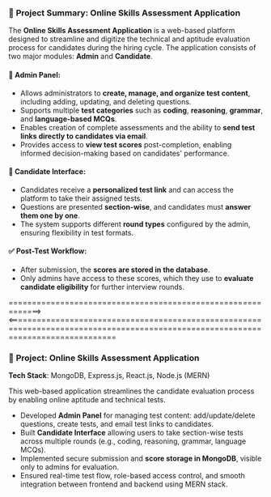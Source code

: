 

### 📝 **Project Summary: Online Skills Assessment Application**

The **Online Skills Assessment Application** is a web-based platform designed to streamline and digitize the technical and aptitude evaluation process for candidates during the hiring cycle. The application consists of two major modules: **Admin** and **Candidate**.

#### 🔹 **Admin Panel**:

* Allows administrators to **create, manage, and organize test content**, including adding, updating, and deleting questions.
* Supports multiple **test categories** such as **coding**, **reasoning**, **grammar**, and **language-based MCQs**.
* Enables creation of complete assessments and the ability to **send test links directly to candidates via email**.
* Provides access to **view test scores** post-completion, enabling informed decision-making based on candidates' performance.

#### 🔹 **Candidate Interface**:

* Candidates receive a **personalized test link** and can access the platform to take their assigned tests.
* Questions are presented **section-wise**, and candidates must **answer them one by one**.
* The system supports different **round types** configured by the admin, ensuring flexibility in test formats.

#### ✅ **Post-Test Workflow**:

* After submission, the **scores are stored in the database**.
* Only admins have access to these scores, which they use to **evaluate candidate eligibility** for further interview rounds.


=============================================================><===================================================================================================================================



### 📝 **Project: Online Skills Assessment Application**

**Tech Stack**: MongoDB, Express.js, React.js, Node.js (MERN)

This web-based application streamlines the candidate evaluation process by enabling online aptitude and technical tests.

* Developed **Admin Panel** for managing test content: add/update/delete questions, create tests, and email test links to candidates.
* Built **Candidate Interface** allowing users to take section-wise tests across multiple rounds (e.g., coding, reasoning, grammar, language MCQs).
* Implemented secure submission and **score storage in MongoDB**, visible only to admins for evaluation.
* Ensured real-time test flow, role-based access control, and smooth integration between frontend and backend using MERN stack.
